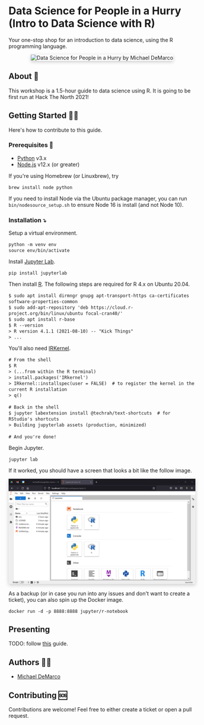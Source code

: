 # Data Science for People in a Hurry (Intro to Data Science with R)

Your one-stop shop for an introduction to data science, using the R programming language.

<p align="center">
  <img alt="Data Science for People in a Hurry by Michael DeMarco" src="./images/cover.png" style="box-shadow: 0 3px 10px rgb(0 0 0 / 0.2);" width="400px" />
</p>

## About 🤔

This workshop is a 1.5-hour guide to data science using R. It is going to be first run at Hack The North 2021!

## Getting Started 🏃‍♂️

Here's how to contribute to this guide.

### Prerequisites 📝

* [Python](https://www.python.org/) v3.x
* [Node.js](https://nodejs.org/en/) v12.x (or greater)

If you're using Homebrew (or Linuxbrew), try

```shellscript
brew install node python
```

If you need to install Node via the Ubuntu package manager, you can run `bin/nodesource_setup.sh` to ensure Node 16 is install (and not Node 10).

### Installation ⤵️

Setup a virtual environment.

```shellscript
python -m venv env
source env/bin/activate
```

Install [Jupyter Lab](https://jupyterlab.readthedocs.io/en/stable/getting_started/installation.html).

```shellscript
pip install jupyterlab
```

Then install [R](https://rtask.thinkr.fr/installation-of-r-4-0-on-ubuntu-20-04-lts-and-tips-for-spatial-packages/). The following steps are required for R 4.x on Ubuntu 20.04.

```shellscript
$ sudo apt install dirmngr gnupg apt-transport-https ca-certificates software-properties-common
$ sudo add-apt-repository 'deb https://cloud.r-project.org/bin/linux/ubuntu focal-cran40/'
$ sudo apt install r-base
$ R --version
> R version 4.1.1 (2021-08-10) -- "Kick Things"
> ...
```

You'll also need [IRKernel](https://github.com/IRkernel/IRkernel).

```shellscript
# From the shell
$ R
> (...from within the R terminal)
> install.packages('IRkernel')
> IRkernel::installspec(user = FALSE)  # to register the kernel in the current R installation
> q()

# Back in the shell
$ jupyter labextension install @techrah/text-shortcuts  # for RStudio's shortcuts
> Building jupyterlab assets (production, minimized)

# And you're done!
```

Begin Jupyter.

```shellscript
jupyter lab
```

If it worked, you should have a screen that looks a bit like the follow image.

<p align="center">
  <img alt="Jupyter Lab homepage" src="./images/jupyter-lab.png" style="box-shadow: 0 3px 10px rgb(0 0 0 / 0.2);" width="700px" />
</p>

As a backup (or in case you run into any issues and don't want to create a ticket), you can also spin up the Docker image.

```shellscript
docker run -d -p 8888:8888 jupyter/r-notebook
```

## Presenting

TODO: follow [this](https://medium.com/@mjspeck/presenting-code-using-jupyter-notebook-slides-a8a3c3b59d67) guide.

## Authors 🧑‍💻

* [Michael DeMarco](https://github.com/michaelfromyeg)

## Contributing 🆘

Contributions are welcome! Feel free to either create a ticket or open a pull request.
